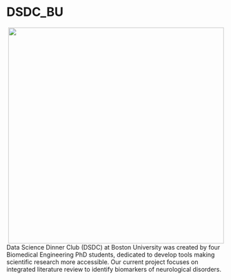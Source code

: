 # DSDC_BU
<img src="https://github.com/dz256/DSDC_BU/tree/master/Logo/DSDC_LOGO.png " width="500" align="right">

Data Science Dinner Club (DSDC) at Boston University was created by four Biomedical Engineering PhD students, dedicated to develop tools making scientific research more accessible. 
Our current project focuses on integrated literature review to identify biomarkers of neurological disorders. 
